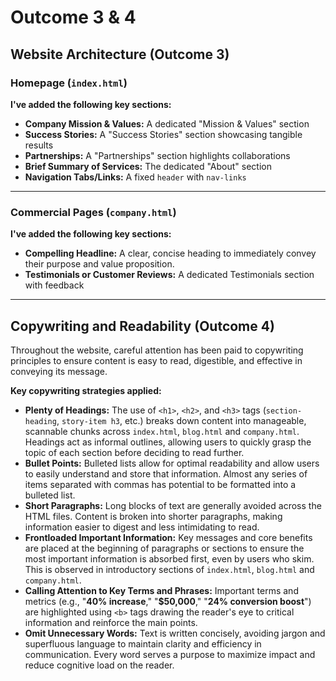 # Outcome 3 & 4

## Website Architecture (Outcome 3)

### Homepage (`index.html`)

**I've added the following key sections:**

* **Company Mission & Values:** A dedicated "Mission & Values" section
* **Success Stories:** A "Success Stories" section showcasing tangible results
* **Partnerships:** A "Partnerships" section highlights collaborations
* **Brief Summary of Services:** The dedicated "About" section
* **Navigation Tabs/Links:** A fixed `header` with `nav-links`

---

### Commercial Pages (`company.html`)

**I've added the following key sections:**

* **Compelling Headline:** A clear, concise heading to immediately convey their purpose and value proposition.
* **Testimonials or Customer Reviews:** A dedicated Testimonials section with feedback

---

## Copywriting and Readability (Outcome 4)

Throughout the website, careful attention has been paid to copywriting principles to ensure content is easy to read, digestible, and effective in conveying its message.

**Key copywriting strategies applied:**

* **Plenty of Headings:** The use of `<h1>`, `<h2>`, and `<h3>` tags (`section-heading`, `story-item h3`, etc.) breaks down content into manageable, scannable chunks across `index.html`, `blog.html` and `company.html`. Headings act as informal outlines, allowing users to quickly grasp the topic of each section before deciding to read further.
* **Bullet Points:** Bulleted lists allow for optimal readability and allow users to easily understand and store that information. Almost any series of items separated with commas has potential to be formatted into a bulleted list.
* **Short Paragraphs:** Long blocks of text are generally avoided across the HTML files. Content is broken into shorter paragraphs, making information easier to digest and less intimidating to read.
* **Frontloaded Important Information:** Key messages and core benefits are placed at the beginning of paragraphs or sections to ensure the most important information is absorbed first, even by users who skim. This is observed in introductory sections of `index.html`, `blog.html` and `company.html`.
* **Calling Attention to Key Terms and Phrases:** Important terms and metrics (e.g., "**40% increase**," "**$50,000**," "**24% conversion boost**") are highlighted using `<b>` tags drawing the reader's eye to critical information and reinforce the main points.
* **Omit Unnecessary Words:** Text is written concisely, avoiding jargon and superfluous language to maintain clarity and efficiency in communication. Every word serves a purpose to maximize impact and reduce cognitive load on the reader.
